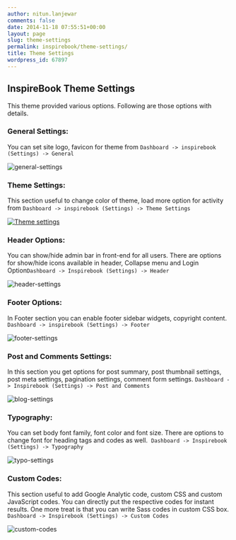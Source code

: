 ```yaml
---
author: nitun.lanjewar
comments: false
date: 2014-11-18 07:55:51+00:00
layout: page
slug: theme-settings
permalink: inspirebook/theme-settings/
title: Theme Settings
wordpress_id: 67897
---
```


## InspireBook Theme Settings


This theme provided various options. Following are those options with details.


### General Settings:


You can set site logo, favicon for theme from `Dashboard -> inspirebook (Settings) -> General`

![general-settings](http://docs.rtcamp.com/wp-content/uploads/2014/11/Selection_056.png)




###  Theme Settings:



This section useful to change color of theme, load more option for activity from `Dashboard -> inspirebook (Settings) -> Theme Settings`

[![Theme settings](http://docs.rtcamp.com/wp-content/uploads/2014/11/Selection_058-1024x382.png)](http://docs.rtcamp.com/wp-content/uploads/2014/11/Selection_058.png)




### Header Options:


You can show/hide admin bar in front-end for all users. There are options for show/hide icons available in header, Collapse menu and Login Option`Dashboard -> Inspirebook (Settings) -> Header`

![header-settings](http://docs.rtcamp.com/wp-content/uploads/2014/11/Selection_057.png)




### Footer Options:


In Footer section you can enable footer sidebar widgets, copyright content. `Dashboard -> inspirebook (Settings) -> Footer`

![footer-settings](http://docs.rtcamp.com/wp-content/uploads/2014/11/Selection_059.png)




### Post and Comments Settings:


In this section you get options for post summary, post thumbnail settings, post meta settings, pagination settings, comment form settings. `Dashboard -> Inspirebook (Settings) -> Post and Comments`

![blog-settings](http://docs.rtcamp.com/wp-content/uploads/2014/11/Selection_060.png)




### Typography:


You can set body font family, font color and font size. There are options to change font for heading tags and codes as well.  `Dashboard -> Inspirebook (Settings) -> Typography`

![typo-settings](http://docs.rtcamp.com/wp-content/uploads/2014/11/Selection_061.png)




### Custom Codes:


This section useful to add Google Analytic code, custom CSS and custom JavaScript codes. You can directly put the respective codes for instant results. One more treat is that you can write Sass codes in custom CSS box. `Dashboard -> Inspirebook (Settings) -> Custom Codes`

![custom-codes](http://docs.rtcamp.com/wp-content/uploads/2014/11/Selection_062.png)
